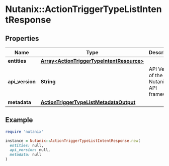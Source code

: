 # Nutanix::ActionTriggerTypeListIntentResponse

## Properties

| Name | Type | Description | Notes |
| ---- | ---- | ----------- | ----- |
| **entities** | [**Array&lt;ActionTriggerTypeIntentResource&gt;**](ActionTriggerTypeIntentResource.md) |  | [optional] |
| **api_version** | **String** | API Version of the Nutanix v3 API framework. | [default to &#39;3.1.0&#39;] |
| **metadata** | [**ActionTriggerTypeListMetadataOutput**](ActionTriggerTypeListMetadataOutput.md) |  |  |

## Example

```ruby
require 'nutanix'

instance = Nutanix::ActionTriggerTypeListIntentResponse.new(
  entities: null,
  api_version: null,
  metadata: null
)
```

